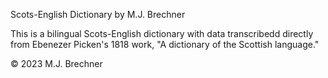 Scots-English Dictionary by M.J. Brechner

This is a bilingual Scots-English dictionary with data transcribedd directly from Ebenezer Picken's 1818 work, "A dictionary of the Scottish language."

© 2023 M.J. Brechner